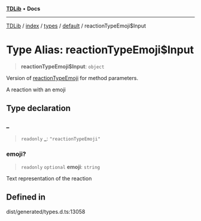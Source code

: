 [**TDLib**](../../../../../../README.md) • **Docs**

***

[TDLib](../../../../../../modules.md) / [index](../../../../../README.md) / [types](../../../README.md) / [default](../README.md) / reactionTypeEmoji$Input

# Type Alias: reactionTypeEmoji$Input

> **reactionTypeEmoji$Input**: `object`

Version of [reactionTypeEmoji](reactionTypeEmoji.md) for method parameters.

A reaction with an emoji

## Type declaration

### \_

> `readonly` **\_**: `"reactionTypeEmoji"`

### emoji?

> `readonly` `optional` **emoji**: `string`

Text representation of the reaction

## Defined in

dist/generated/types.d.ts:13058
